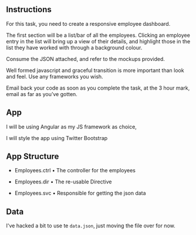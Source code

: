 ## Instructions

For this task, you need to create a responsive employee dashboard.

The first section will be a list/bar of all the employees. Clicking an employee entry in the list will bring up a view of their details, and highlight those in the list they have worked with through a background colour.

Consume the JSON attached, and refer to the mockups provided.

Well formed javascript and graceful transition is more important than look and feel. Use any frameworks you wish.

Email back your code as soon as you complete the task, at the 3 hour mark, email as far as you’ve gotten.

## App

I will be using Angular as my JS framework as choice,

I will style the app using Twitter Bootstrap

## App Structure

- Employees.ctrl • The controller for the employees

- Employees.dir • The re-usable Directive

- Employees.svc • Responsible for getting the json data

## Data

I've hacked a bit to use te `data.json`, just moving the file over for now.